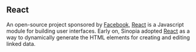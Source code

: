 ## React
An open-source project sponsored by [Facebook](https://facebook.com),
[React][REACT] is a Javascript module for building user interfaces. Early on,
Sinopia adopted [React][REACT] as a way to dynamically generate the HTML
elements for creating and editing linked data. 

[REACT]: https://reactjs.org/
